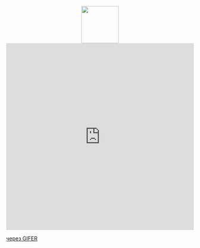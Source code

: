 <div id="header" align="center">
  <img src="https://media.giphy.com/media/M9gbBd9nbDrOTu1Mqx/giphy.gif" width="100"/>
</div>
<div style="padding-top:100.000%;position:relative;"><iframe src="https://gifer.com/embed/3ZTz" width="100%" height="100%" style='position:absolute;top:0;left:0;' frameBorder="0" allowFullScreen></iframe>
</div><p><a href="https://gifer.com">через GIFER</a></p>
